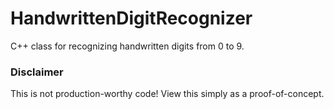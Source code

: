 # HandwrittenDigitRecognizer
C++ class for recognizing handwritten digits from 0 to 9.

### Disclaimer
This is not production-worthy code! View this simply as a proof-of-concept.

